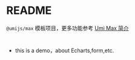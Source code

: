 <!--
 * @Description:
 * @version:
 * @Author: jenny.gao
 * @Date: 2024-06-20 18:13:39
 * @LastEditTime: 2024-08-17 21:05:53
 * @LastEditors: jenny.gao
-->

# README

`@umijs/max` 模板项目，更多功能参考 [Umi Max 简介](https://umijs.org/docs/max/introduce)

#

- this is a demo，about Echarts,form,etc.
